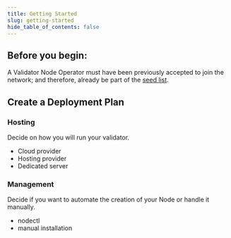 ```yaml
---
title: Getting Started
slug: getting-started
hide_table_of_contents: false
---
```


## Before you begin:
A Validator Node Operator must have been previously accepted to join the network; and therefore, already be part of the [seed list](/validate/#seed-list).

## Create a Deployment Plan

### Hosting

Decide on how you will run your validator.

- Cloud provider
- Hosting provider
- Dedicated server

### Management

Decide if you want to automate the creation of your Node or handle it manually.

- nodectl
- manual installation
